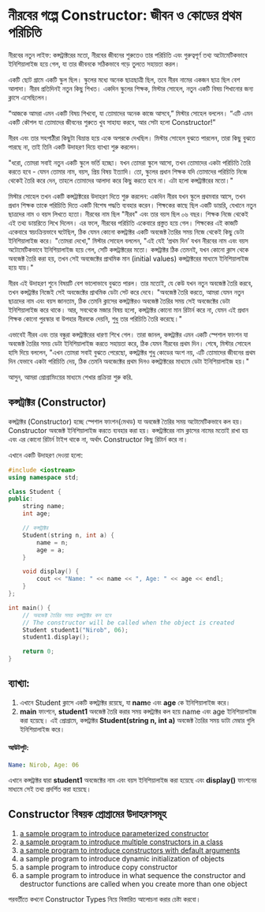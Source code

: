 # নীরবের গল্পে Constructor: জীবন ও কোডের প্রথম পরিচিতি


নীরবের নতুন লাইফ: কন্সট্রাক্টরের মতো, নীরবের জীবনের শুরুতেও তার পরিচিতি এবং গুরুত্বপূর্ণ তথ্য অটোমেটিকভাবে ইনিশিয়ালাইজ হয়ে গেল, যা তার জীবনকে সঠিকভাবে গড়ে তুলতে সহায়তা করল।

একটি ছোট গ্রামে একটি স্কুল ছিল। স্কুলের মধ্যে অনেক ছাত্রছাত্রী ছিল, তবে নীরব নামের একজন ছাত্র ছিল বেশ আলাদা। নীরব প্রতিদিনই নতুন কিছু শিখত। একদিন স্কুলের শিক্ষক, মিস্টার সোহেল, নতুন একটি বিষয় শিখানোর জন্য ক্লাসে এসেছিলেন।

“আজকে আমরা এমন একটি বিষয় শিখবো, যা তোমাদের অনেক কাজে আসবে,” মিস্টার সোহেল বললেন। “এটি এমন একটি কৌশল যা তোমাদের জীবনের শুরুতে খুব সাহায্য করবে, আর সেটা হলো Constructor!”

নীরব এবং তার সহপাঠীরা কিছুটা বিভ্রান্ত হয়ে একে অপরকে দেখছিল। মিস্টার সোহেল বুঝতে পারলেন, তারা কিছু বুঝতে পারছে না, তাই তিনি একটি উদাহরণ দিয়ে ব্যাখ্যা শুরু করলেন।

"ধরো, তোমরা সবাই নতুন একটি স্কুলে ভর্তি হচ্ছো। যখন তোমরা স্কুলে আসো, তখন তোমাদের একটা পরিচিতি তৈরি করতে হবে - যেমন তোমার নাম, বয়স, প্রিয় বিষয় ইত্যাদি। তো, স্কুলের প্রধান শিক্ষক যদি তোমাদের পরিচিতি নিজে থেকেই তৈরি করে দেন, তাহলে তোমাদের আলাদা করে কিছু করতে হবে না। এটা হলো কন্সট্রাক্টরের মতো।"

মিস্টার সোহেল তখন একটি কন্সট্রাক্টরের উদাহরণ দিতে শুরু করলেন:
একদিন নীরব যখন স্কুলে প্রথমবার আসে, তখন প্রধান শিক্ষক তাকে পরিচিতি দিতে একটি বিশেষ পদ্ধতি ব্যবহার করেন। শিক্ষকের কাছে ছিল একটি ডায়রি, যেখানে নতুন ছাত্রদের নাম ও বয়স লিখতে হতো। নীরবের নাম ছিল "নীরব" এবং তার বয়স ছিল ০৬ বছর। শিক্ষক নিজে থেকেই এই তথ্য ডায়রিতে লিখে দিলেন। এর ফলে, নীরবের পরিচিতি একেবারে প্রস্তুত হয়ে গেল। শিক্ষকের এই কাজটি একেবারে স্বয়ংক্রিয়ভাবে ঘটেছিল, ঠিক যেমন কোনো কন্সট্রাক্টর একটি অবজেক্ট তৈরির সময় নিজে থেকেই কিছু ডেটা ইনিশিয়ালাইজ করে।
"তোমরা দেখো," মিস্টার সোহেল বললেন, "এই যেই ‘প্রথম দিন’ যখন নীরবের নাম এবং বয়স অটোমেটিকভাবে ইনিশিয়ালাইজ হয়ে গেল, সেটি কন্সট্রাক্টরের মতো। কন্সট্রাক্টর ঠিক তেমনই, যখন কোনো ক্লাস থেকে অবজেক্ট তৈরি করা হয়, তখন সেই অবজেক্টের প্রাথমিক মান (initial values) কন্সট্রাক্টরের মাধ্যমে ইনিশিয়ালাইজ হয়ে যায়।"

নীরব এই উদাহরণ শুনে বিষয়টি বেশ ভালোভাবে বুঝতে পারল। তার মতোই, যে কেউ যখন নতুন অবজেক্ট তৈরি করবে, তখন কন্সট্রাক্টর নিজেই সেই অবজেক্টের প্রাথমিক ডেটা সেট করে দেবে। "অবজেক্ট তৈরি করতে, আমরা যেমন নতুন ছাত্রদের নাম এবং বয়স জানতাম, ঠিক তেমনি ক্লাসের কন্সট্রাক্টরও অবজেক্ট তৈরির সময় সেই অবজেক্টের ডেটা ইনিশিয়ালাইজ করে থাকে। আর, সবথেকে মজার বিষয় হলো, কন্সট্রাক্টর কোনো মান রিটার্ন করে না, যেমন এই প্রধান শিক্ষক কোনো পুরস্কার বা উপহার নীরবকে দেয়নি, শুধু তার পরিচিতি তৈরি করেছে।"

এভাবেই নীরব এবং তার বন্ধুরা কন্সট্রাক্টরের ধারণা শিখে গেল। তারা জানল, কন্সট্রাক্টর এমন একটি স্পেশাল ফাংশন যা অবজেক্ট তৈরির সময় ডেটা ইনিশিয়ালাইজ করতে সহায়তা করে, ঠিক যেমন নীরবের প্রথম দিন।
শেষে, মিস্টার সোহেল হাসি দিয়ে বললেন,
"এখন তোমরা সবাই বুঝতে পেরেছো, কন্সট্রাক্টর শুধু কোডের অংশ নয়, এটি তোমাদের জীবনের প্রথম দিন যেভাবে একটা পরিচিতি দেয়, ঠিক তেমনি অবজেক্টের প্রথম দিনও কন্সট্রাক্টরের মাধ্যমে ডেটা ইনিশিয়ালাইজ হয়।"

আসুন, আমরা প্রোগ্রামিংয়ের মাধ্যমে শেখার প্রক্রিয়া শুরু করি.

## কন্সট্রাক্টর (Constructor)
কন্সট্রাক্টর (Constructor) হচ্ছে স্পেশাল ফাংশন(মেথড) যা অবজেক্ট তৈরির সময় অটোমেটিকভাবে কল হয়। Constructor অবজেক্ট ইনিশিয়ালাইজ করতে ব্যবহার করা হয়। কন্সট্রাক্টরের নাম ক্লাসের নামের মতোই রাখা হয় এবং এর কোনো রিটার্ন টাইপ থাকে না, অর্থাৎ Constructor কিছু রিটার্ন করে না।

এখানে একটি উদাহরণ দেওয়া হলো:

```cpp
#include <iostream>
using namespace std;

class Student {
public:
    string name;
    int age;

    // কন্সট্রাক্টর
    Student(string n, int a) {
        name = n;
        age = a;
    }

    void display() {
        cout << "Name: " << name << ", Age: " << age << endl;
    }
};

int main() {
    // অবজেক্ট তৈরির সময় কন্সট্রাক্টর কল হবে
    // The constructor will be called when the object is created
    Student student1("Nirob", 06);
    student1.display();

    return 0;
}
```

## ব্যাখ্যা:
1. এখানে Student ক্লাসে একটি কন্সট্রাক্টর রয়েছে, যা **nam**e এবং **age** কে ইনিশিয়ালাইজ করে।
2. **main** ফাংশনে, **student1** অবজেক্ট তৈরি করার সময় কন্সট্রাক্টর কল হয়ে name এবং age ইনিশিয়ালাইজ করা হয়েছে।
এই প্রোগ্রামে, কন্সট্রাক্টর **Student(string n, int a)** অবজেক্ট তৈরির সময় ডাটা মেম্বার গুলি ইনিশিয়ালাইজ করে।

#### আউটপুট:
```yaml
Name: Nirob, Age: 06
```

এখানে কন্সট্রাক্টর দ্বারা **student1** অবজেক্টের নাম এবং বয়স ইনিশিয়ালাইজ করা হয়েছে এবং **display()** ফাংশনের মাধ্যমে সেই তথ্য প্রদর্শিত করা হয়েছে।

## Constructor বিষয়ক প্রোগ্রামের উদাহরণসমূহ

1. [a sample program to introduce parameterized constructor](https://github.com/Nirob-Barman/Object-Oriented-Programming/blob/main/Chapter-6-Constructor-and-Destructor-Functions/001-a-sample-program-to-introduce-parameterized-constructor.cpp)
2. [a sample program to introduce multiple constructors in a class](https://github.com/Nirob-Barman/Object-Oriented-Programming/blob/main/Chapter-6-Constructor-and-Destructor-Functions/002-a-sample-program-to-introduce-multiple-constructors-in-a-class.cpp)
3. [a sample program to introduce constructors with default arguments](https://github.com/Nirob-Barman/Object-Oriented-Programming/blob/main/Chapter-6-Constructor-and-Destructor-Functions/003-a-sample-program-to-introduce-constructors-with-default-arguments.cpp)
4. a sample program to introduce dynamic initialization of objects
5. a sample program to introduce copy constructor
6. a sample program to introduce in what sequence the constructor and destructor functions are called when you create more than one object

পরবর্তীতে কখনো Constructor Types নিয়ে বিস্তারিত আলোচনা করার চেষ্টা করবো। 
